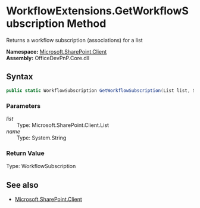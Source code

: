 # WorkflowExtensions.GetWorkflowSubscription Method  
Returns a workflow subscription (associations) for a list  

**Namespace:** [Microsoft.SharePoint.Client](Microsoft.SharePoint.Client.md)  
**Assembly:** OfficeDevPnP.Core.dll  
## Syntax
```C#
public static WorkflowSubscription GetWorkflowSubscription(List list, String name)
```
### Parameters
*list*  
&emsp;&emsp;Type: Microsoft.SharePoint.Client.List  
*name*  
&emsp;&emsp;Type: System.String  
### Return Value
Type: WorkflowSubscription  


## See also
- [Microsoft.SharePoint.Client](Microsoft.SharePoint.Client.md)
